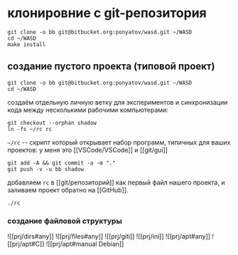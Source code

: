 # клонировние с git-репозитория

```shell
git clone -o bb git@bitbucket.org:ponyatov/wasd.git ~/WASD
cd ~/WASD
make install
```

## создание пустого проекта (типовой проект)

```shell
git clone -o bb git@bitbucket.org:ponyatov/wasd.git ~/WASD
cd ~/WASD
```

создаём отдельную личную ветку для экспериментов и синхронизации кода между
несколькими рабочими компьютерами:

```shell
git checkout --orphan shadow
ln -fs ~/rc rc
```

`~/rc` -- скрипт который открывает набор программ, типичных для ваших проектов: у меня это [[VSCode/VSCode]] и [[git/gui]]

```shell
git add -A && git commit -a -m "."
git push -v -u bb shadow
```

добавляем `rc` в [[git/репозиторий]] как первый файл нашего проекта, и заливаем проект обратно на [[GitHub]].

```shell
./rc
```

### создание файловой структуры

![[prj/dirs#any]]
![[prj/files#any]]
![[prj/giti]]
![[prj/ini]]
![[prj/apt#any]]
![[prj/apt#C]]
![[prj/apt#manual Debian]]
